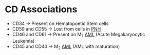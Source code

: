 # CD Associations

- CD34  $\rightarrow$ Present on Hematopoetic Stem cells
- CD59 and CD55  $\rightarrow$ Lost from cells in [PNH](Pathology/Hematology/PNH.md)
- CD46 and CD61  $\rightarrow$ Present on M<sub>7</sub> [AML](Pathology/Hematology/AML.md) (Acute Megakaryocytic Leukemia)
- CD45 and CD43  $\rightarrow$ M<sub>2</sub> [AML](Pathology/Hematology/AML.md) (AML with maturation)